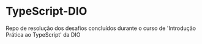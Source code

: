 # TypeScript-DIO
Repo de resolução dos desafios concluídos durante o curso de 'Introdução Prática ao TypeScript' da DIO
